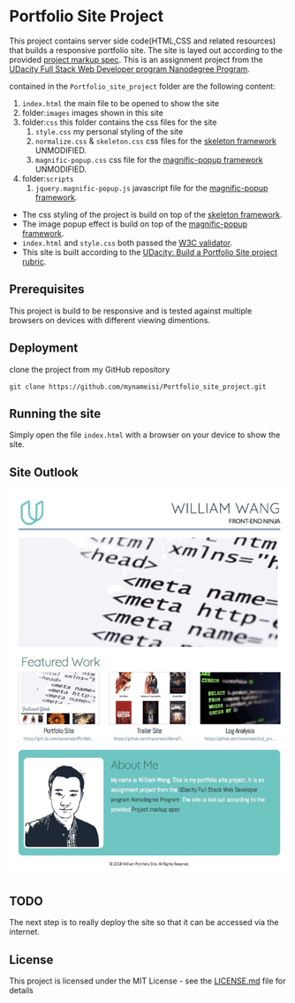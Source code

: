 # Portfolio Site Project
This project contains server side code(HTML,CSS and related resources) that builds a responsive portfolio site. The site is layed out according to the provided [project markup spec](https://github.com/mynameisi/Portfolio_site_project/blob/master/design-mockup-portfolio.pdf). This is an assignment project from the [UDacity Full Stack Web Developer program Nanodegree Program](https://www.udacity.com/course/full-stack-web-developer-nanodegree--nd004).

contained in the `Portfolio_site_project` folder are the following content:
1. `index.html` the main file to be opened to show the site
2. folder:`images` images shown in this site
3. folder:`css` this folder contains the css files for the site
   1. `style.css` my personal styling of the site
   2. `normalize.css` & `skeleton.css` css files for the [skeleton framework](http://getskeleton.com/) UNMODIFIED.
   3. `magnific-popup.css` css file for the [magnific-popup framework](http://dimsemenov.com/plugins/magnific-popup/) UNMODIFIED.
4. folder:`scripts`
   1. `jquery.magnific-popup.js` javascript file for the [magnific-popup framework](http://dimsemenov.com/plugins/magnific-popup/).

- The css styling of the project is build on top of the [skeleton framework](http://getskeleton.com/).
- The image popup effect is build on top of the [magnific-popup framework](http://dimsemenov.com/plugins/magnific-popup/).
- `index.html` and `style.css` both passed the [W3C validator](https://validator.w3.org/).
- This site is built according to the [UDacity: Build a Portfolio Site project rubric](https://review.udacity.com/#!/rubrics/45/view).

## Prerequisites

This project is build to be responsive and is tested against multiple browsers on devices with different viewing dimentions.

## Deployment

clone the project from my GitHub repository

```
git clone https://github.com/mynameisi/Portfolio_site_project.git
```

## Running the site

Simply open the file `index.html` with a browser on your device to show the site.

## Site Outlook
![Portfolio site](images/Portfolio_site_full.jpg)

## TODO

The next step is to really deploy the site so that it can be accessed via the internet.

## License

This project is licensed under the MIT License - see the [LICENSE.md](LICENSE.md) file for details
